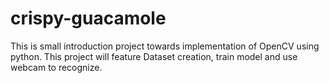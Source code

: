 # crispy-guacamole
This is small introduction project towards implementation of OpenCV using python. This project will feature Dataset creation, train model and use webcam to recognize.
